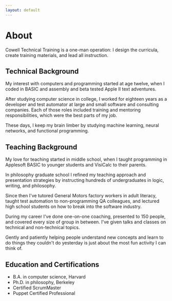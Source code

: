 ```yaml
---
layout: default
---
```


# About

Cowell Technical Training is a one-man operation: I design the curricula, create training materials, and lead all instruction.


## Technical Background

My interest with computers and programming started at age twelve, when I coded in BASIC and assembly and beta tested Apple II text adventures.

After studying computer science in college, I worked for eighteen years as a developer and test automator at large and small software and consulting companies. Each of those roles included training and mentoring responsibilities, which were the best parts of my job.

These days, I keep my brain limber by studying machine learning, neural networks, and functional programming.


## Teaching Background

My love for teaching started in middle school, when I taught programming in Applesoft BASIC to younger students and VisiCalc to their parents.

In philosophy graduate school I refined my teaching approach and presentation strategies by instructing hundreds of undergraduates in logic, writing, and philosophy.

Since then I've tutored General Motors factory workers in adult literacy, taught test automation to non-programming QA colleagues, and lectured high school students on how to break into the software industry.

During my career I've done one-on-one coaching, presented to 150 people, and covered every size of group in between. I've given talks and classes on technical and non-technical topics.

Gently and patiently helping people understand new concepts and learn to do things they couldn't do yesterday is just about the most fun activity I can think of.


## Education and Certifications

+ B.A. in computer science, Harvard
+ Ph.D. in philosophy, Berkeley
+ Certified ScrumMaster
+ Puppet Certified Professional
